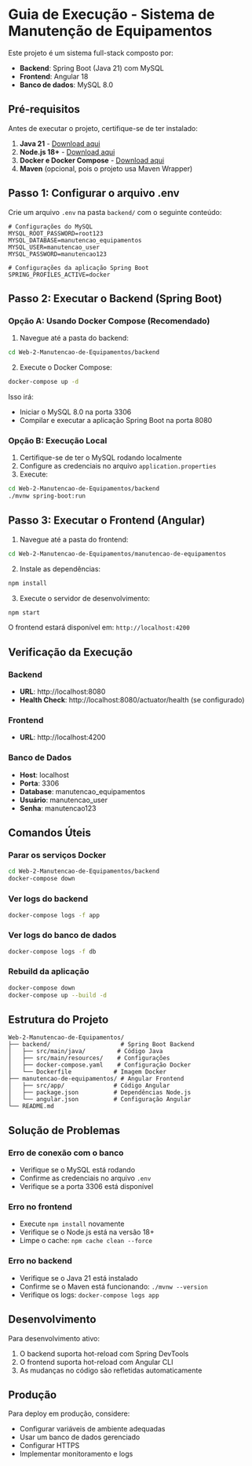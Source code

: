 # Guia de Execução - Sistema de Manutenção de Equipamentos

Este projeto é um sistema full-stack composto por:
- **Backend**: Spring Boot (Java 21) com MySQL
- **Frontend**: Angular 18
- **Banco de dados**: MySQL 8.0

## Pré-requisitos

Antes de executar o projeto, certifique-se de ter instalado:

1. **Java 21** - [Download aqui](https://adoptium.net/)
2. **Node.js 18+** - [Download aqui](https://nodejs.org/)
3. **Docker e Docker Compose** - [Download aqui](https://www.docker.com/products/docker-desktop/)
4. **Maven** (opcional, pois o projeto usa Maven Wrapper)

## Passo 1: Configurar o arquivo .env

Crie um arquivo `.env` na pasta `backend/` com o seguinte conteúdo:

```env
# Configurações do MySQL
MYSQL_ROOT_PASSWORD=root123
MYSQL_DATABASE=manutencao_equipamentos
MYSQL_USER=manutencao_user
MYSQL_PASSWORD=manutencao123

# Configurações da aplicação Spring Boot
SPRING_PROFILES_ACTIVE=docker
```

## Passo 2: Executar o Backend (Spring Boot)

### Opção A: Usando Docker Compose (Recomendado)

1. Navegue até a pasta do backend:
```bash
cd Web-2-Manutencao-de-Equipamentos/backend
```

2. Execute o Docker Compose:
```bash
docker-compose up -d
```

Isso irá:
- Iniciar o MySQL 8.0 na porta 3306
- Compilar e executar a aplicação Spring Boot na porta 8080

### Opção B: Execução Local

1. Certifique-se de ter o MySQL rodando localmente
2. Configure as credenciais no arquivo `application.properties`
3. Execute:
```bash
cd Web-2-Manutencao-de-Equipamentos/backend
./mvnw spring-boot:run
```

## Passo 3: Executar o Frontend (Angular)

1. Navegue até a pasta do frontend:
```bash
cd Web-2-Manutencao-de-Equipamentos/manutencao-de-equipamentos
```

2. Instale as dependências:
```bash
npm install
```

3. Execute o servidor de desenvolvimento:
```bash
npm start
```

O frontend estará disponível em: `http://localhost:4200`

## Verificação da Execução

### Backend
- **URL**: http://localhost:8080
- **Health Check**: http://localhost:8080/actuator/health (se configurado)

### Frontend
- **URL**: http://localhost:4200

### Banco de Dados
- **Host**: localhost
- **Porta**: 3306
- **Database**: manutencao_equipamentos
- **Usuário**: manutencao_user
- **Senha**: manutencao123

## Comandos Úteis

### Parar os serviços Docker
```bash
cd Web-2-Manutencao-de-Equipamentos/backend
docker-compose down
```

### Ver logs do backend
```bash
docker-compose logs -f app
```

### Ver logs do banco de dados
```bash
docker-compose logs -f db
```

### Rebuild da aplicação
```bash
docker-compose down
docker-compose up --build -d
```

## Estrutura do Projeto

```
Web-2-Manutencao-de-Equipamentos/
├── backend/                    # Spring Boot Backend
│   ├── src/main/java/         # Código Java
│   ├── src/main/resources/    # Configurações
│   ├── docker-compose.yaml    # Configuração Docker
│   └── Dockerfile            # Imagem Docker
├── manutencao-de-equipamentos/ # Angular Frontend
│   ├── src/app/              # Código Angular
│   ├── package.json          # Dependências Node.js
│   └── angular.json          # Configuração Angular
└── README.md
```

## Solução de Problemas

### Erro de conexão com o banco
- Verifique se o MySQL está rodando
- Confirme as credenciais no arquivo `.env`
- Verifique se a porta 3306 está disponível

### Erro no frontend
- Execute `npm install` novamente
- Verifique se o Node.js está na versão 18+
- Limpe o cache: `npm cache clean --force`

### Erro no backend
- Verifique se o Java 21 está instalado
- Confirme se o Maven está funcionando: `./mvnw --version`
- Verifique os logs: `docker-compose logs app`

## Desenvolvimento

Para desenvolvimento ativo:

1. O backend suporta hot-reload com Spring DevTools
2. O frontend suporta hot-reload com Angular CLI
3. As mudanças no código são refletidas automaticamente

## Produção

Para deploy em produção, considere:
- Configurar variáveis de ambiente adequadas
- Usar um banco de dados gerenciado
- Configurar HTTPS
- Implementar monitoramento e logs




